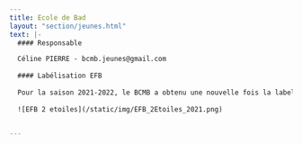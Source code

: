 ```yaml
---
title: Ecole de Bad
layout: "section/jeunes.html"
text: |-
  #### Responsable

  Céline PIERRE - bcmb.jeunes@gmail.com
  
  #### Labélisation EFB
  
  Pour la saison 2021-2022, le BCMB a obtenu une nouvelle fois la labellisation Deuxieme etoile de son Ecole de Badminton.
  
  ![EFB 2 etoiles](/static/img/EFB_2Etoiles_2021.png)
  

---
```

